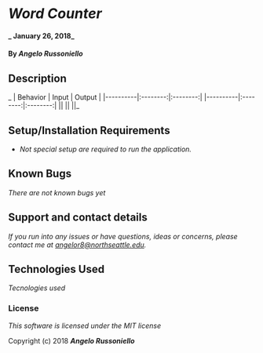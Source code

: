 # _Word Counter_

#### _ January 26, 2018_

#### By _**Angelo Russoniello**_

## Description
_
| Behavior |  Input   |  Output  |
|----------|:--------:|:--------:|
|----------|:--------:|:--------:|
|| || ||_

## Setup/Installation Requirements

* _Not special setup are required to run the application._


## Known Bugs

_There are not known bugs yet_

## Support and contact details

_If you run into any issues or have questions, ideas or concerns, please contact me at angelor8@northseattle.edu._

## Technologies Used

_Tecnologies used_

### License

*This software is licensed under the MIT license*

Copyright (c) 2018 **_Angelo Russoniello_**
